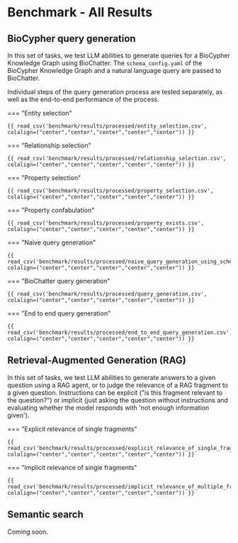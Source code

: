 # Benchmark - All Results

## BioCypher query generation

In this set of tasks, we test LLM abilities to generate queries for a BioCypher Knowledge Graph using BioChatter.
The `schema_config.yaml` of the BioCypher Knowledge Graph and a natural language query are passed to BioChatter.

Individual steps of the query generation process are tested separately, as well as the end-to-end performance of the process.

=== "Entity selection"

    {{ read_csv('benchmark/results/processed/entity_selection.csv', colalign=("center","center","center","center","center")) }}

=== "Relationship selection"

    {{ read_csv('benchmark/results/processed/relationship_selection.csv', colalign=("center","center","center","center","center")) }}

=== "Property selection"

    {{ read_csv('benchmark/results/processed/property_selection.csv', colalign=("center","center","center","center","center")) }}

=== "Property confabulation"

    {{ read_csv('benchmark/results/processed/property_exists.csv', colalign=("center","center","center","center","center")) }}

=== "Naive query generation"

    {{ read_csv('benchmark/results/processed/naive_query_generation_using_schema.csv', colalign=("center","center","center","center","center")) }}

=== "BioChatter query generation"

    {{ read_csv('benchmark/results/processed/query_generation.csv', colalign=("center","center","center","center","center")) }}

=== "End to end query generation"

    {{ read_csv('benchmark/results/processed/end_to_end_query_generation.csv', colalign=("center","center","center","center","center")) }}

## Retrieval-Augmented Generation (RAG)

In this set of tasks, we test LLM abilities to generate answers to a given question using a RAG agent, or to judge the relevance of a RAG fragment to a given question.
Instructions can be explicit ("is this fragment relevant to the question?") or implicit (just asking the question without instructions and evaluating whether the model responds with 'not enough information given').

=== "Explicit relevance of single fragments"

    {{ read_csv('benchmark/results/processed/explicit_relevance_of_single_fragments.csv', colalign=("center","center","center","center","center")) }}

=== "Implicit relevance of single fragments"

    {{ read_csv('benchmark/results/processed/implicit_relevance_of_multiple_fragments.csv', colalign=("center","center","center","center","center")) }}

## Semantic search

Coming soon.
